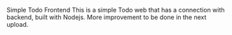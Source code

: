 Simple Todo Frontend
This is a simple Todo web that has a connection with backend, built with Nodejs. More improvement to be done in the next upload.

